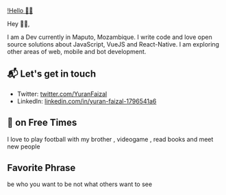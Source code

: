 [!Hello 👋🏻](https://i.ibb.co/0FBsLhB/Screenshot-41-Copy.png)

Hey 👋🏻,

I am a Dev currently in Maputo, Mozambique. I write code and love open source
solutions about JavaScript, VueJS and React-Native. I am exploring other areas of web, mobile and bot development.



## 📬 Let's get in touch

- Twitter: [twitter.com/YuranFaizal][1]
- LinkedIn: [linkedin.com/in/yuran-faizal-1796541a6][2]

## 👷 on Free Times

I love to play football with my brother , videogame  , read books and meet new people

## Favorite Phrase
be who you want to be not what others want to see

[1]: https://twitter.com/YuranFaizal
[2]: https://www.linkedin.com/in/yuran-faizal-1796541a6
